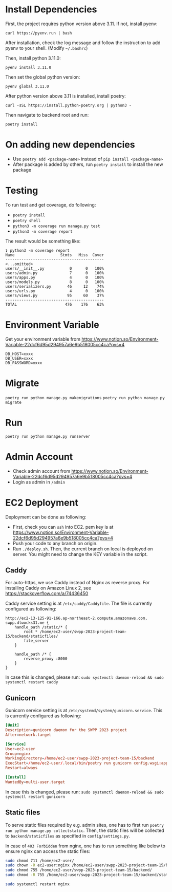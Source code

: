 # Install Dependencies

First, the project requires python version above 3.11. If not, install pyenv:

`curl https://pyenv.run | bash`

After installation, check the log message and follow the instruction to add pyenv to your shell. (Modify `~/.bashrc`)

Then, install python 3.11.0:

`pyenv install 3.11.0`

Then set the global python version:

`pyenv global 3.11.0`

After python version above 3.11 is installed, install poetry:

`curl -sSL https://install.python-poetry.org | python3 -`

Then navigate to backend root and run:

`poetry install`

# On adding new dependencies

- Use `poetry add <package-name>` instead of `pip install <package-name>`
- After package is added by others, run `poetry install` to install the new package

# Testing

To run test and get coverage, do following:
- `poetry install`
- `poetry shell`
- `python3 -m coverage run manage.py test`
- `python3 -m coverage report`

The result would be something like:
```
❯ python3 -m coverage report
Name                    Stmts   Miss  Cover
-------------------------------------------
<...omitted>
users/__init__.py           0      0   100%
users/admin.py              7      0   100%
users/apps.py               4      0   100%
users/models.py             8      0   100%
users/serializers.py       46     12    74%
users/urls.py               4      0   100%
users/views.py             95     60    37%
-------------------------------------------
TOTAL                     476    176    63%
```

# Environment Variable
Get your environment variable from https://www.notion.so/Environment-Variable-22dcf6d95d294957a6e9b518005cc4ca?pvs=4

```
DB_HOST=xxxx
DB_USER=xxxx
DB_PASSWORD=xxxx
```

# Migrate
`poetry run python manage.py makemigrations`
`poetry run python manage.py migrate`

# Run
`poetry run python manage.py runserver`

# Admin Account

- Check admin account from https://www.notion.so/Environment-Variable-22dcf6d95d294957a6e9b518005cc4ca?pvs=4
- Login as admin in `/admin`

# EC2 Deployment

Deployment can be done as following:
- First, check you can `ssh` into EC2. pem key is at https://www.notion.so/Environment-Variable-22dcf6d95d294957a6e9b518005cc4ca?pvs=4
- Push your code to any branch on origin.
- Run `./deploy.sh`. Then, the current branch on local is deployed on server. You might need to change the KEY variable in the script.


## Caddy

For auto-https, we use Caddy instead of Nginx as reverse proxy. For installing Caddy on Amazon Linux 2, see https://stackoverflow.com/a/74436450

Caddy service setting is at `/etc/caddy/Caddyfile`. The file is currently configured as following:
```
http://ec2-13-125-91-166.ap-northeast-2.compute.amazonaws.com, swpp.dlwocks31.me {
    handle_path /static/* {
        root * /home/ec2-user/swpp-2023-project-team-15/backend/staticfiles/
        file_server
    }

    handle_path /* {
        reverse_proxy :8000
    }
}
```

In case this is changed, please run: `sudo systemctl daemon-reload && sudo systemctl restart caddy`

## Gunicorn

Gunicorn service setting is at `/etc/systemd/system/gunicorn.service`. This is currently configured as following:

```conf
[Unit]
Description=gunicorn daemon for the SWPP 2023 project
After=network.target

[Service]
User=ec2-user
Group=nginx
WorkingDirectory=/home/ec2-user/swpp-2023-project-team-15/backend
ExecStart=/home/ec2-user/.local/bin/poetry run gunicorn config.wsgi:application --bind 127.0.0.1:8000
Restart=always

[Install]
WantedBy=multi-user.target
```

In case this is changed, please run: `sudo systemctl daemon-reload && sudo systemctl restart gunicorn`


## Static files
To serve static files required by e.g. admin sites, one has to first run `poetry run python manage.py collectstatic`.
Then, the static files will be collected to `backend/staticfiles` as specified in `config/settings.py`.

In case of `403 Forbidden` from nginx, one has to run something like below to ensure nginx can access the static files:
```bash
sudo chmod 711 /home/ec2-user/
sudo chown -R ec2-user:nginx /home/ec2-user/swpp-2023-project-team-15/backend/staticfiles/
sudo chmod 755 /home/ec2-user/swpp-2023-project-team-15/backend/
sudo chmod -R 755 /home/ec2-user/swpp-2023-project-team-15/backend/staticfiles/

sudo systemctl restart nginx
```